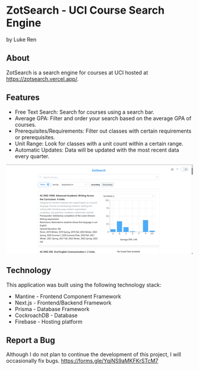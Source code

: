 # ZotSearch - UCI Course Search Engine

by Luke Ren

## About

ZotSearch is a search engine for courses at UCI hosted at https://zotsearch.vercel.app/.

## Features

- Free Text Search: Search for courses using a search bar.
- Average GPA: Filter and order your search based on the average GPA of courses.
- Prerequisites/Requirements: Filter out classes with certain requirements or prerequisites.
- Unit Range: Look for classes with a unit count within a certain range.
- Automatic Updates: Data will be updated with the most recent data every quarter.

![ZotSearch Preview](/public/zotsearch_preview.png)

## Technology

This application was built using the following technology stack:

- Mantine - Frontend Component Framework
- Next.js - Frontend/Backend Framework
- Prisma - Database Framework
- CockroachDB - Database
- Firebase - Hosting platform

## Report a Bug

Although I do not plan to continue the development of this project, I will occasionally fix bugs.
https://forms.gle/YqjNS9aMKFKrSTcM7
